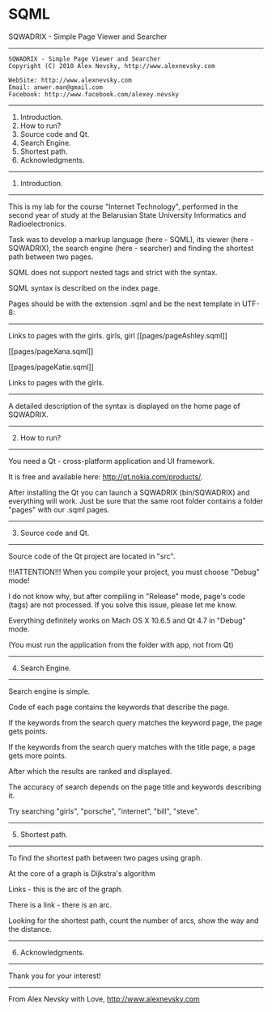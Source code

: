 # SQML
SQWADRIX - Simple Page Viewer and Searcher

*************************************************************************
    SQWADRIX - Simple Page Viewer and Searcher
    Copyright (C) 2010 Alex Nevsky, http://www.alexnevsky.com

    WebSite: http://www.alexnevsky.com
    Email: anwer.man@gmail.com
    Facebook: http://www.facebook.com/alexey.nevsky

*************************************************************************

1) Introduction.
2) How to run?
3) Source code and Qt.
4) Search Engine.
5) Shortest path.
6) Acknowledgments.

*************************************************************************

1) Introduction.

*************************************************************************

This is my lab for the course "Internet Technology", performed in the second year of study at the Belarusian State University Informatics and Radioelectronics.

Task was to develop a markup language (here - SQML), its viewer (here - SQWADRIX), the search engine (here - searcher) and finding the shortest path between two pages.

SQML does not support nested tags and strict with the syntax.

SQML syntax is described on the index page.

Pages should be with the extension .sqml and be the next template in UTF-8:

********

<sqml>
<head>
<title>Girls</title>
<meta annotation>Links to pages with the girls.</meta annotation>
<meta key>girls, girl</meta key>
</head>
[[pages/pageAshley.sqml]]

[[pages/pageXana.sqml]]

[[pages/pageKatie.sqml]]

Links to pages with the girls.
</sqml>

********

A detailed description of the syntax is displayed on the home page of SQWADRIX.

*************************************************************************

2) How to run?

*************************************************************************

You need a Qt - cross-platform application and UI framework.

It is free and available here: http://qt.nokia.com/products/.

After installing the Qt you can launch a SQWADRIX (bin/SQWADRIX) and everything will work. Just be sure that the same root folder contains a folder "pages" with our .sqml pages.

*************************************************************************

3) Source code and Qt.

*************************************************************************

Source code of the Qt project are located in "src".

!!!ATTENTION!!! When you compile your project, you must choose "Debug" mode!

I do not know why, but after compiling in "Release" mode, page's code (tags) are not processed. If you solve this issue, please let me know.

Everything definitely works on Mach OS X 10.6.5 and Qt 4.7 in "Debug" mode.

(You must run the application from the folder with app, not from Qt)

*************************************************************************

4) Search Engine.

*************************************************************************

Search engine is simple.

Code of each page contains the keywords that describe the page.

If the keywords from the search query matches the keyword page, the page gets points.

If the keywords from the search query matches with the title page, a page gets more points.

After which the results are ranked and displayed.

The accuracy of search depends on the page title and keywords describing it.

Try searching "girls", "porsche", "internet", "bill", "steve".

*************************************************************************

5) Shortest path.

*************************************************************************

To find the shortest path between two pages using graph.

At the core of a graph is Dijkstra's algorithm

Links - this is the arc of the graph.

There is a link - there is an arc.

Looking for the shortest path, count the number of arcs, show the way and the distance.

*************************************************************************

6) Acknowledgments.

*************************************************************************

Thank you for your interest!

*************************************************************************

From Alex Nevsky with Love, http://www.alexnevsky.com
